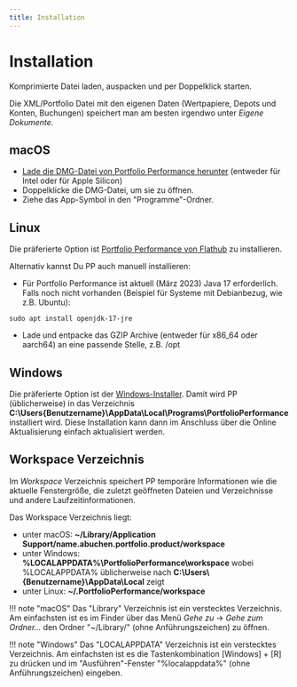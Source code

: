 ```yaml
---
title: Installation
---
```


# Installation

Komprimierte Datei laden, auspacken und per Doppelklick starten.

Die XML/Portfolio Datei mit den eigenen Daten (Wertpapiere, Depots und Konten, Buchungen) speichert man am besten irgendwo unter *Eigene Dokumente*.

## macOS

- [Lade die DMG-Datei von Portfolio Performance herunter](https://www.portfolio-performance.info) (entweder für Intel oder für Apple Silicon)
- Doppelklicke die DMG-Datei, um sie zu öffnen.
- Ziehe das App-Symbol in den "Programme"-Ordner.

## Linux

Die präferierte Option ist [Portfolio Performance von Flathub](https://flathub.org/apps/info.portfolio_performance.PortfolioPerformance) zu installieren.


Alternativ kannst Du PP auch manuell installieren:

* Für Portfolio Performance ist aktuell (März 2023) Java 17 erforderlich. 
Falls noch nicht vorhanden (Beispiel für Systeme mit Debianbezug, wie z.B. Ubuntu):
```
sudo apt install openjdk-17-jre
```

* Lade und entpacke das GZIP Archive (entweder für x86_64 oder aarch64) an eine passende Stelle, z.B. /opt

## Windows

Die präferierte Option ist der [Windows-Installer](https://www.portfolio-performance.info). Damit wird PP (üblicherweise) in das Verzeichnis **C:\Users\{Benutzername}\AppData\Local\Programs\PortfolioPerformance** installiert wird. Diese Installation kann dann im Anschluss über die Online Aktualisierung einfach aktualisiert werden.

## Workspace Verzeichnis

Im *Workspace* Verzeichnis speichert PP temporäre Informationen wie die aktuelle Fenstergröße, die zuletzt geöffneten Dateien und Verzeichnisse und andere Laufzeitinformationen.

Das Workspace Verzeichnis liegt:

* unter macOS: **~/Library/Application Support/name.abuchen.portfolio.product/workspace**
* unter Windows: **%LOCALAPPDATA%\PortfolioPerformance\workspace** wobei %LOCALAPPDATA% üblicherweise nach **C:\Users\\{Benutzername}\AppData\Local** zeigt
* unter Linux: **~/.PortfolioPerformance/workspace**

!!! note "macOS"
    Das "Library" Verzeichnis ist ein verstecktes Verzeichnis. Am einfachsten ist es im Finder über das Menü *Gehe zu* -> *Gehe zum Ordner...* den Ordner "~/Library/" (ohne Anführungszeichen) zu öffnen.

!!! note "Windows"
    Das "LOCALAPPDATA" Verzeichnis ist ein verstecktes Verzeichnis. Am einfachsten ist es die Tastenkombination [Windows] + [R] zu drücken und im "Ausführen"-Fenster "%localappdata%" (ohne Anführungszeichen) eingeben.
<!--stackedit_data:
eyJoaXN0b3J5IjpbLTI4MDIwMjM3NV19
-->
